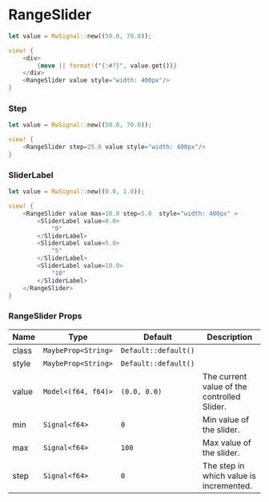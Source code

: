 # RangeSlider

```rust demo
let value = RwSignal::new((50.0, 70.0));

view! {
    <div>
        {move || format!("{:#?}", value.get())}
    </div>
    <RangeSlider value style="width: 400px"/>
}
```

### Step

```rust demo
let value = RwSignal::new((50.0, 70.0));

view! {
    <RangeSlider step=25.0 value style="width: 400px"/>
}
```

### SliderLabel

```rust demo
let value = RwSignal::new((0.0, 1.0));

view! {
    <RangeSlider value max=10.0 step=5.0  style="width: 400px" >
        <SliderLabel value=0.0>
            "0"
        </SliderLabel>
        <SliderLabel value=5.0>
            "5"
        </SliderLabel>
        <SliderLabel value=10.0>
            "10"
        </SliderLabel>
    </RangeSlider>
}
```

### RangeSlider Props

| Name  | Type                | Default              | Description                                 |
| ----- | ------------------- | -------------------- | ------------------------------------------- |
| class | `MaybeProp<String>` | `Default::default()` |                                             |
| style | `MaybeProp<String>` | `Default::default()` |                                             |
| value | `Model<(f64, f64)>` | `(0.0, 0.0)`         | The current value of the controlled Slider. |
| min   | `Signal<f64>`       | `0`                  | Min value of the slider.                    |
| max   | `Signal<f64>`       | `100`                | Max value of the slider.                    |
| step  | `Signal<f64>`       | `0`                  | The step in which value is incremented.     |

